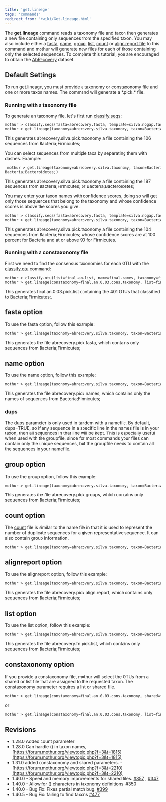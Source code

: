 ```yaml
---
title: 'get.lineage'
tags: 'commands'
redirect_from: '/wiki/Get.lineage.html'
---
```

The **get.lineage** command reads a taxonomy file
and taxon then generates a new file containing only sequences from the
specified taxon. You may also include either a [
fasta](fasta_file), [ name](name_file), [
group](group_file), [ list](list_file), [
count](Count_File) or [align.report
file](align.report_file) to this command and mothur will
generate new files for each of those containing only the selected
sequences. To complete this tutorial, you are encouraged to obtain the [
AbRecovery](https://mothur.s3.us-east-2.amazonaws.com/wiki/abrecovery.zip) dataset.


## Default Settings

To run get.lineage, you must provide a taxonomy or constaxonomy file and
one or more taxon names. The command will generate a \*.pick.\* file.

### Running with a taxonomy file

To generate an taxonomy file, let's first run
[classify.seqs](classify.seqs):

    mothur > classify.seqs(fasta=abrecovery.fasta, template=silva.nogap.fasta, taxonomy=silva.bacteria.silva.tax)
    mothur > get.lineage(taxonomy=abrecovery.silva.taxonomy, taxon=Bacteria;Firmicutes;)

This generates abrecovery.silva.pick.taxonomy a file containing the 106
sequences from Bacteria;Firmicutes;

You can select sequences from multiple taxa by separating them with
dashes. Example:

     mothur > get.lineage(taxonomy=abrecovery.silva.taxonomy, taxon=Bacteria;Firmicutes;-Bacteria;Bacteroidetes;)

This generates abrecovery.silva.pick.taxonomy a file containing the 187
sequences from Bacteria;Firmicutes; or Bacteria;Bacteroidetes;

You may enter your taxon names with confidence scores, doing so will get
only those sequences that belong to the taxonomy and whose confidence
scores is above the scores you give.

    mothur > classify.seqs(fasta=abrecovery.fasta, template=silva.nogap.fasta, taxonomy=silva.bacteria.silva.tax)
    mothur > get.lineage(taxonomy=abrecovery.silva.taxonomy, taxon=Bacteria(100);Firmicutes(90);)

This generates abrecovery.silva.pick.taxonomy a file containing the 104
sequences from Bacteria;Firmicutes; whose confidence scores are at 100
percent for Bacteria and at or above 90 for Firmicutes.

### Running with a constaxonomy file

First we need to find the consensus taxonomies for each OTU with the
[classify.otu](classify.otu) command:

    mothur > classify.otu(list=final.an.list, name=final.names, taxonomy=final.taxonomy)
    mothur > get.lineage(constaxonomy=final.an.0.03.cons.taxonomy, list=final.an.list, taxon=Bacteria;Firmicutes;, label=0.03)

This generates final.an.0.03.pick.list containing the 401 OTUs that
classified to Bacteria;Firmicutes;.

## fasta option

To use the fasta option, follow this example:

    mothur > get.lineage(taxonomy=abrecovery.silva.taxonomy, taxon=Bacteria;Firmicutes;, fasta=abrecovery.fasta)

This generates the file abrecovery.pick.fasta, which contains only
sequences from Bacteria;Firmicutes;

## name option

To use the name option, follow this example:

    mothur > get.lineage(taxonomy=abrecovery.silva.taxonomy, taxon=Bacteria;Firmicutes;, name=abrecovery.names)

This generates the file abrecovery.pick.names, which contains only the
names of sequences from Bacteria;Firmicutes;

### dups

The dups parameter is only used in tandem with a namefile. By default,
dups=TRUE, so if any sequence in a specific line in the names file is in
your taxon, then all sequences in that line will be kept. This is
especially useful when used with the groupfile, since for most commands
your files can contain only the unique sequences, but the groupfile
needs to contain all the sequences in your namefile.

## group option

To use the group option, follow this example:

    mothur > get.lineage(taxonomy=abrecovery.silva.taxonomy, taxon=Bacteria;Firmicutes;, group=abrecovery.groups)

This generates the file abrecovery.pick.groups, which contains only
sequences from Bacteria;Firmicutes;

## count option

The [ count](Count_File) file is similar to the name file in
that it is used to represent the number of duplicate sequences for a
given representative sequence. It can also contain group information.

    mothur > get.lineage(taxonomy=abrecovery.silva.taxonomy, taxon=Bacteria;Firmicutes;, count=abrecovery.count_table)

## alignreport option

To use the alignreport option, follow this example:

    mothur > get.lineage(taxonomy=abrecovery.silva.taxonomy, taxon=Bacteria;Firmicutes;, alignreport=abrecovery.align.report)

This generates the file abrecovery.pick.align.report, which contains
only sequences from Bacteria;Firmicutes;

## list option

To use the list option, follow this example:

    mothur > get.lineage(taxonomy=abrecovery.silva.taxonomy, taxon=Bacteria;Firmicutes;, list=abrecovery.fn.list)

This generates the file abrecovery.fn.pick.list, which contains only
sequences from Bacteria;Firmicutes;

## constaxonomy option

If you provide a constaxonomy file, mothur will select the OTUs from a
shared or list file that are assigned to the requested taxon. The
constaxonomy parameter requires a list or shared file.

    mothur > get.lineage(constaxonomy=final.an.0.03.cons.taxonomy, shared=final.an.shared, taxon=Bacteria;Firmicutes;, label=0.03)

or

    mothur > get.lineage(constaxonomy=final.an.0.03.cons.taxonomy, list=final.an.list, taxon=Bacteria;Firmicutes;, label=0.03)

## Revisions

-   1.28.0 Added count parameter
-   1.28.0 Can handle () in taxon names,
    [https://forum.mothur.org/viewtopic.php?f=3&t=1815](https://forum.mothur.org/viewtopic.php?f=3&t=1815)
-   1.31.0 added constaxonomy and shared parameters. -
    [https://forum.mothur.org/viewtopic.php?f=3&t=2210](https://forum.mothur.org/viewtopic.php?f=3&t=2210)
-   1.40.0 - Speed and memory improvements for shared files.
    [\#357](https://github.com/mothur/mothur/issues/357) ,
    [\#347](https://github.com/mothur/mothur/issues/347)
-   1.40.0 - Allow for () characters in taxonomy definitions.
    [\#350](https://github.com/mothur/mothur/issues/350)
-   1.40.0 - Bug Fix: Fixes partial match bug.
    [\#399](https://github.com/mothur/mothur/issues/399)
-   1.40.5 - Bug Fix: failing to find taxons
    [\#477](https://github.com/mothur/mothur/issues/477)


